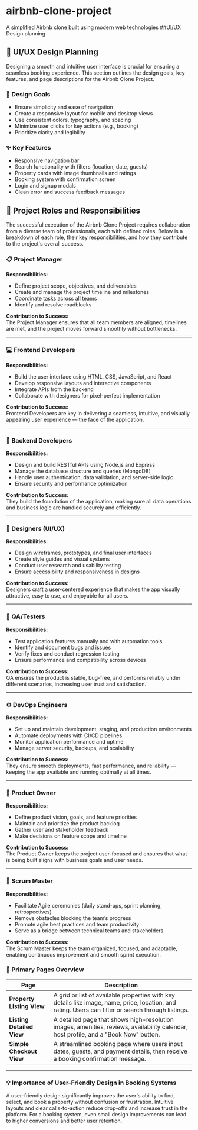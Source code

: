 # airbnb-clone-project
A simplified Airbnb clone built using modern web technologies
##UI/UX Design planning
## 🎨 UI/UX Design Planning

Designing a smooth and intuitive user interface is crucial for ensuring a seamless booking experience. This section outlines the design goals, key features, and page descriptions for the Airbnb Clone Project.

### 🧩 Design Goals

- Ensure simplicity and ease of navigation
- Create a responsive layout for mobile and desktop views
- Use consistent colors, typography, and spacing
- Minimize user clicks for key actions (e.g., booking)
- Prioritize clarity and legibility

### ✨ Key Features

- Responsive navigation bar
- Search functionality with filters (location, date, guests)
- Property cards with image thumbnails and ratings
- Booking system with confirmation screen
- Login and signup modals
- Clean error and success feedback messages

## 👥 Project Roles and Responsibilities

The successful execution of the Airbnb Clone Project requires collaboration from a diverse team of professionals, each with defined roles. Below is a breakdown of each role, their key responsibilities, and how they contribute to the project's overall success.

### 📋 Project Manager
**Responsibilities:**
- Define project scope, objectives, and deliverables
- Create and manage the project timeline and milestones
- Coordinate tasks across all teams
- Identify and resolve roadblocks

**Contribution to Success:**  
The Project Manager ensures that all team members are aligned, timelines are met, and the project moves forward smoothly without bottlenecks.

---

### 💻 Frontend Developers
**Responsibilities:**
- Build the user interface using HTML, CSS, JavaScript, and React
- Develop responsive layouts and interactive components
- Integrate APIs from the backend
- Collaborate with designers for pixel-perfect implementation

**Contribution to Success:**  
Frontend Developers are key in delivering a seamless, intuitive, and visually appealing user experience — the face of the application.

---

### 🔧 Backend Developers
**Responsibilities:**
- Design and build RESTful APIs using Node.js and Express
- Manage the database structure and queries (MongoDB)
- Handle user authentication, data validation, and server-side logic
- Ensure security and performance optimization

**Contribution to Success:**  
They build the foundation of the application, making sure all data operations and business logic are handled securely and efficiently.

---

### 🎨 Designers (UI/UX)
**Responsibilities:**
- Design wireframes, prototypes, and final user interfaces
- Create style guides and visual systems
- Conduct user research and usability testing
- Ensure accessibility and responsiveness in designs

**Contribution to Success:**  
Designers craft a user-centered experience that makes the app visually attractive, easy to use, and enjoyable for all users.

---

### 🧪 QA/Testers
**Responsibilities:**
- Test application features manually and with automation tools
- Identify and document bugs and issues
- Verify fixes and conduct regression testing
- Ensure performance and compatibility across devices

**Contribution to Success:**  
QA ensures the product is stable, bug-free, and performs reliably under different scenarios, increasing user trust and satisfaction.

---

### ⚙️ DevOps Engineers
**Responsibilities:**
- Set up and maintain development, staging, and production environments
- Automate deployments with CI/CD pipelines
- Monitor application performance and uptime
- Manage server security, backups, and scalability

**Contribution to Success:**  
They ensure smooth deployments, fast performance, and reliability — keeping the app available and running optimally at all times.

---

### 🧭 Product Owner
**Responsibilities:**
- Define product vision, goals, and feature priorities
- Maintain and prioritize the product backlog
- Gather user and stakeholder feedback
- Make decisions on feature scope and timeline

**Contribution to Success:**  
The Product Owner keeps the project user-focused and ensures that what is being built aligns with business goals and user needs.

---

### 📌 Scrum Master
**Responsibilities:**
- Facilitate Agile ceremonies (daily stand-ups, sprint planning, retrospectives)
- Remove obstacles blocking the team’s progress
- Promote agile best practices and team productivity
- Serve as a bridge between technical teams and stakeholders

**Contribution to Success:**  
The Scrum Master keeps the team organized, focused, and adaptable, enabling continuous improvement and smooth sprint execution.

### 📄 Primary Pages Overview

| Page | Description |
|------|-------------|
| **Property Listing View** | A grid or list of available properties with key details like image, name, price, location, and rating. Users can filter or search through listings. |
| **Listing Detailed View** | A detailed page that shows high-resolution images, amenities, reviews, availability calendar, host profile, and a "Book Now" button. |
| **Simple Checkout View** | A streamlined booking page where users input dates, guests, and payment details, then receive a booking confirmation message. |

---

### 💡 Importance of User-Friendly Design in Booking Systems

A user-friendly design significantly improves the user's ability to find, select, and book a property without confusion or frustration. Intuitive layouts and clear calls-to-action reduce drop-offs and increase trust in the platform. For a booking system, even small design improvements can lead to higher conversions and better user retention.


